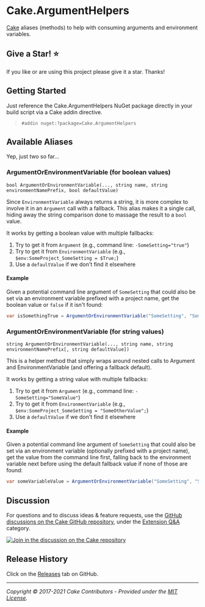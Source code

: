 # Cake.ArgumentHelpers

[Cake](http://cakebuild.net/) aliases (methods) to help with consuming arguments and environment variables.

## Give a Star! :star:

If you like or are using this project please give it a star. Thanks!

## Getting Started

Just reference the Cake.ArgumentHelpers NuGet package directly in your build script via a Cake addin directive.

> `#addin nuget:?package=Cake.ArgumentHelpers`

## Available Aliases

Yep, just two so far...

### ArgumentOrEnvironmentVariable (for boolean values)

`bool ArgumentOrEnvironmentVariable(..., string name, string environmentNamePrefix, bool defaultValue)`

Since `EnvironmentVariable` always returns a string, it is more complex to involve it in an `Argument` call with a fallback. This alias makes it a single call, hiding away the string comparison done to massage the result to a `bool` value.

It works by getting a boolean value with multiple fallbacks:

1. Try to get it from `Argument` (e.g., command line: `-SomeSetting="true"`)
2. Try to get it from `EnvironmentVariable` (e.g., `$env:SomeProject_SomeSetting = $True;`)
3. Use a `defaultValue` if we don't find it elsewhere

#### Example

Given a potential command line argument of `SomeSetting` that could also be set via an environment variable prefixed with a project name, get the boolean value or `false` if it isn't found:

```csharp
var isSomethingTrue = ArgumentOrEnvironmentVariable("SomeSetting", "SomeProject_", false);
```

### ArgumentOrEnvironmentVariable (for string values)

`string ArgumentOrEnvironmentVariable(..., string name, string environmentNamePrefix[, string defaultValue])`

This is a helper method that simply wraps around nested calls to Argument and EnvironmentVariable (and offering a fallback default).

It works by getting a string value with multiple fallbacks:

1. Try to get it from `Argument` (e.g., command line: `-SomeSetting="SomeValue"`)
2. Try to get it from `EnvironmentVariable` (e.g., `$env:SomeProject_SomeSetting = "SomeOtherValue";`)
3. Use a `defaultValue` if we don't find it elsewhere

#### Example

Given a potential command line argument of `SomeSetting` that could also be set via an environment variable (optionally prefixed with a project name), get the value from the command line first, falling back to the environment variable next before using the default fallback value if none of those are found:

```csharp
var someVariableValue = ArgumentOrEnvironmentVariable("SomeSetting", "SomeProject_", "SomeFallbackValue");
```

## Discussion

For questions and to discuss ideas & feature requests, use the [GitHub discussions on the Cake GitHub repository](https://github.com/cake-build/cake/discussions), under the [Extension Q&A](https://github.com/cake-build/cake/discussions/categories/extension-q-a) category.

[![Join in the discussion on the Cake repository](https://img.shields.io/badge/GitHub-Discussions-green?logo=github)](https://github.com/cake-build/cake/discussions)

## Release History

Click on the [Releases](https://github.com/cake-contrib/Cake.ArgumentHelpers/releases) tab on GitHub.

---

_Copyright &copy; 2017-2021 Cake Contributors - Provided under the [MIT License](LICENSE)._
